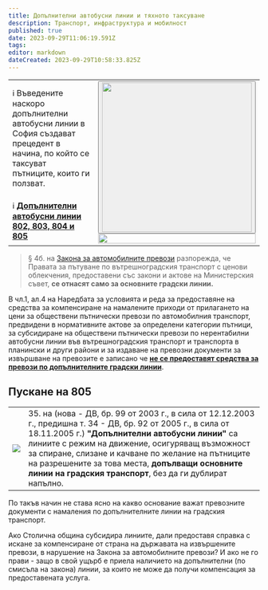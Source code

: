 ```yaml
---
title: Допълнителни автобусни линии и тяхното таксуване 
description: Транспорт, инфраструктура и мобилност
published: true
date: 2023-09-29T11:06:19.591Z
tags: 
editor: markdown
dateCreated: 2023-09-29T10:58:33.825Z
---
```


<table style="width:100%"><tr><td>ℹ️ Въведените наскоро допълнителни автобусни линии в София създават прецедент в начина, по който се таксуват пътниците, които ги ползват.<br></td><td rowspan="2"><div class="dropdown"><button class="imgbtn"><img src="https://drive.google.com/uc?id=1bn4vPTHQIyd9dOO7Og3Ux7KzUMLOKzQ1" width="300px"></button><div class="dropdown-content">
 <img src="https://drive.google.com/uc?id=1bn4vPTHQIyd9dOO7Og3Ux7KzUMLOKzQ1" width="100%"></div></div></td></tr><tr><td>ℹ️ <a href="http://trinmo.org/bg/news/20230806-avtobusi-dovejdashti"><b>Допълнителни автобусни линии 802, 803, 804 и 805</b></a></td></tr></table>  
 

> § 4б. на [Закона за автомобилните превози](https://lex.bg/laws/ldoc/2134681088) разпорежда, че Правата за пътуване по вътрешноградския транспорт с ценови облекчения, предоставени със закони и актове на Министерския съвет, **се отнасят само за основните градски линии.**

В чл.1, ал.4 на Наредбата за условията и реда за предоставяне на средства за компенсиране на намалените приходи от прилагането на цени за обществени пътнически превози по автомобилния транспорт, предвидени в нормативните актове за определени категории пътници, за субсидиране на обществени пътнически превози по нерентабилни автобусни линии във вътрешноградския транспорт и транспорта в планински и други райони и за издаване на превозни документи за извършване на превозите е записано че **<u>не се предоставят средства за превози по допълнителните градски линии</u>**.

## Пускане на 805

|||
|---|---|
|<img src="https://drive.google.com/uc?id=1_nawzEtTMMXArLXx2gB0z1ZYunLEFHet">|35. на  (нова - ДВ, бр. 99 от 2003 г., в сила от 12.12.2003 г., предишна т. 34 - ДВ, бр. 92 от 2005 г., в сила от 18.11.2005 г.) **"Допълнителни автобусни линии"** са линиите с режим на движение, осигуряващ възможност за спиране, слизане и качване по желание на пътниците на разрешените за това места, **допълващи основните линии на градския транспорт**, без да ги дублират напълно. |
 

По такъв начин не става ясно на какво основание важат превозните документи с намаления по допълнителните линии на градския транспорт.

Ако Столична община субсидира линиите, дали предоставя справка с искане за компенсиране от страна на държавата на извършените превози, в нарушение на Закона за автомобилните превози?
И ако не го прави - защо в свой ущърб е приела наличието на допълнителни (по смисъла на закона) линии, за които не може да получи компенсация за предоставената услуга.